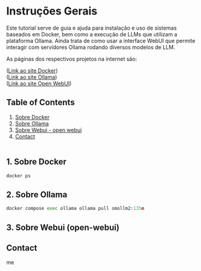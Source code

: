 # Instruções Gerais

Este tutorial serve de guia e ajuda para instalação e uso de sistemas  baseados em Docker,
bem como a execução de LLMs que utilizam a plataforma Ollama.
Ainda trata de como usar a interface WebUI que permite interagir com servidores Ollama rodando
diversos modelos de LLM.

As páginas dos respectivos projetos na internet são:


(<a href="https://www.docker.com/">Link ao site Docker</a>)<br>
(<a href="https://www.ollama.com/">Link ao site Ollama</a>)<br>
(<a href="https://www.webui.com/https://github.com/open-webui/open-webui">Link ao site Open WebUI</a>)<br>




## Table of Contents
1. [Sobre Docker](#docker)
2. [Sobre Ollama](#ollama)
3. [Sobre Webui - open webui](#webui)
4. [Contact](#contact)
<br><br>

<a name="docker"></a>
## 1. Sobre Docker

```python 
docker ps
``` 


<a name="ollama"></a>
## 2. Sobre Ollama

``` python
docker compose exec ollama ollama pull smollm2:135m
```




<a name="webui"></a>
## 3. Sobre Webui (open-webui)





<a name="contact"></a>
## Contact
me
